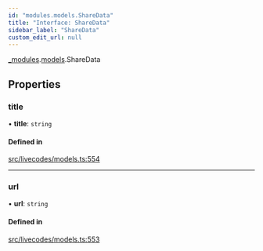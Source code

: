```yaml
---
id: "modules.models.ShareData"
title: "Interface: ShareData"
sidebar_label: "ShareData"
custom_edit_url: null
---
```


[_modules](../modules/modules.md).[models](../namespaces/modules.models.md).ShareData

## Properties

### title

• **title**: `string`

#### Defined in

[src/livecodes/models.ts:554](https://github.com/live-codes/livecodes/blob/0b19ad3/src/livecodes/models.ts#L554)

___

### url

• **url**: `string`

#### Defined in

[src/livecodes/models.ts:553](https://github.com/live-codes/livecodes/blob/0b19ad3/src/livecodes/models.ts#L553)
